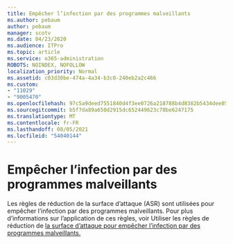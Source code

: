 ```yaml
---
title: Empêcher l’infection par des programmes malveillants
ms.author: pebaum
author: pebaum
manager: scotv
ms.date: 04/23/2020
ms.audience: ITPro
ms.topic: article
ms.service: o365-administration
ROBOTS: NOINDEX, NOFOLLOW
localization_priority: Normal
ms.assetid: c03d30be-474a-4a34-b3c0-240eb2a2c466
ms.custom:
- "11029"
- "9005470"
ms.openlocfilehash: 97c5a9deed7551840d4f3ee0726a218788b4d8382b5434dee0566b0021d67cc9
ms.sourcegitcommit: b5f7da89a650d2915dc652449623c78be6247175
ms.translationtype: MT
ms.contentlocale: fr-FR
ms.lasthandoff: 08/05/2021
ms.locfileid: "54040144"
---
```

# <a name="prevent-malware-infection"></a>Empêcher l’infection par des programmes malveillants

Les règles de réduction de la surface d’attaque (ASR) sont utilisées pour empêcher l’infection par des programmes malveillants. Pour plus d’informations sur l’application de ces règles, voir Utiliser les règles de réduction de [la surface d’attaque pour empêcher l’infection par des programmes malveillants.](https://docs.microsoft.com/microsoft-365/security/defender-endpoint/attack-surface-reduction?view=o365-worldwide#attack-surface-reduction-rules)